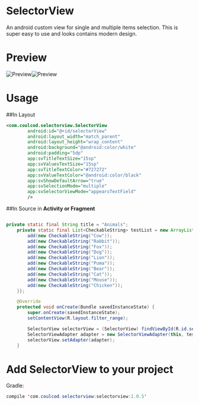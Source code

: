 # SelectorView

An android custom view for single and multiple items selection. This is super easy to use and looks contains modern design. 

# Preview

![Preview](https://raw.githubusercontent.com/coulCod/SelectorView/master/app/1.png)![Preview](https://github.com/coulCod/SelectorView/blob/master/app/2.png?raw=true)

# Usage
##In Layout
``` xml
<com.coulcod.selectorview.SelectorView
        android:id="@+id/selectorView"
        android:layout_width="match_parent"
        android:layout_height="wrap_content"
        android:background="@android:color/white"
        android:padding="5dp"
        app:svTitleTextSize="15sp"
        app:svValuesTextSize="15sp"
        app:svTitleTextColor="#727272"
        app:svValueTextColor="@android:color/black"
        app:svShowDefaultArrow="true"
        app:svSelectionMode="multiple"
        app:svSelectorViewMode="appearsTextField"
        />
```
##In Source
in **Activity or Fragment**
``` java

private static final String title = "Animals";
    private static final List<CheckableString> testList = new ArrayList<CheckableString>() {{
        add(new CheckableString("Cow"));
        add(new CheckableString("Rabbit"));
        add(new CheckableString("Fox"));
        add(new CheckableString("Dog"));
        add(new CheckableString("Lion"));
        add(new CheckableString("Puma"));
        add(new CheckableString("Bear"));
        add(new CheckableString("Cat"));
        add(new CheckableString("Mouse"));
        add(new CheckableString("Chicken"));
    }};

    @Override
    protected void onCreate(Bundle savedInstanceState) {
        super.onCreate(savedInstanceState);
        setContentView(R.layout.filter_range);

        SelectorView selectorView = (SelectorView) findViewById(R.id.selectorView);
        SelectorViewAdapter adapter = new SelectorViewAdapter(this, testList);
        selectorView.setAdapter(adapter);
    }
 ```
# Add SelectorView to your project
Gradle:
``` java
compile 'com.coulcod.selectorview:selectorview:1.0.5'
 ```
